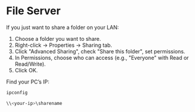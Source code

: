 # File Server

If you just want to share a folder on your LAN:

1. Choose a folder you want to share.
2. Right-click → Properties → Sharing tab.
3. Click "Advanced Sharing", check "Share this folder", set permissions.
4. In Permissions, choose who can access (e.g., "Everyone" with Read or Read/Write).
5. Click OK.

Find your PC’s IP:

```bat
ipconfig
```

```powershell
\\<your-ip>\sharename
```

